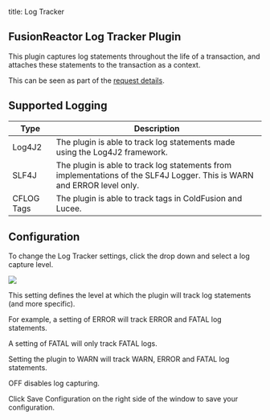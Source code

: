 title: Log Tracker
## FusionReactor Log Tracker Plugin

This plugin captures log statements throughout the life of a
transaction, and attaches these statements to the transaction as a
context.

This can be seen as part of the [request details](../Requests/Request-Details.md).

## Supported Logging

|Type|Description|
|--- |--- |
|Log4J2|The plugin is able to track log statements made using the Log4J2 framework.|
|SLF4J|The plugin is able to track log statements from implementations of the SLF4J Logger. This is WARN and ERROR level only.|
|CFLOG Tags|The plugin is able to track <cflog> tags in ColdFusion and Lucee.|


## Configuration

To change the Log Tracker settings, click the drop down and select a log
capture level.

![](/frdocs/attachments/245548311/245548338.png)

This setting defines the level at which the plugin will track log
statements (and more specific).

For example, a setting of ERROR will track ERROR and FATAL log
statements.

A setting of FATAL will only track FATAL logs.

Setting the plugin to WARN will track WARN, ERROR and FATAL log
statements.

OFF disables log capturing.  

Click Save Configuration on the right side of the window to save your
configuration.

